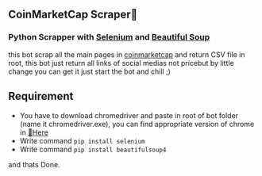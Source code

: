 ## CoinMarketCap Scraper🗿

### Python Scrapper with [Selenium](https://selenium-python.readthedocs.io/) and [Beautiful Soup](https://www.crummy.com/software/BeautifulSoup/bs4/doc/)
this bot scrap all the main pages in [coinmarketcap](https://coinmarketcap.com/) and return CSV file in root, this bot just return all links of social medias not pricebut by little change you can get it just start the bot and chill ;)


## Requirement
- You have to download chromedriver and paste in root of bot folder (name it chromedriver.exe), you can find appropriate version of chrome in [🎈Here](https://chromedriver.storage.googleapis.com/index.html?path=98.0.4758.80/)
- Write command `pip install selenium`
- Write command `pip install beautifulsoup4`

 and thats Done. 

